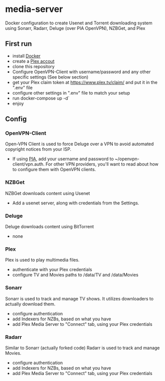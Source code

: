 # media-server

Docker configuration to create Usenet and Torrent downloading system using Sonarr, Radarr, Deluge (over PIA OpenVPN), NZBGet, and Plex

## First run

- install [Docker](https://www.docker.com/)
- create a [Plex accout](https://www.plex.tv/)
- clone this repository
- Configure OpenVPN-Client with username/password and any other specific settings (See below section)
- get your Plex claim token at https://www.plex.tv/claim/ and put it in the ".env" file
- configure other settings in ".env" file to match your setup
- run docker-compose up -d`
- enjoy

## Config

### OpenVPN-Client

Open-VPN Client is used to force Deluge over a VPN to avoid automated copyright notices from your ISP.

- If using [PIA](http://www.privateinternetaccess.com), add your username and password to ~/openvpn-client/vpn.auth. For other VPN providers, you'll want to read about how to configure them with OpenVPN clients.

### NZBGet

NZBGet downloads content using Usenet

- Add a usenet server, along with credentials from the Settings.

### Deluge

Deluge downloads content using BitTorrent

- none

### Plex

Plex is used to play multimedia files.

- authenticate with your Plex credentials
- configure TV and Movies paths to /data/TV and /data/Movies

### Sonarr

Sonarr is used to track and manage TV shows. It utilizes downloaders to actually download them.

- configure authentication
- add Indexers for NZBs, based on what you have
- add Plex Media Server to "Connect" tab, using your Plex credentials

### Radarr

Similar to Sonarr (actually forked code) Radarr is used to track and manage Movies.

- configure authentication
- add Indexers for NZBs, based on what you have
- add Plex Media Server to "Connect" tab, using your Plex credentials
